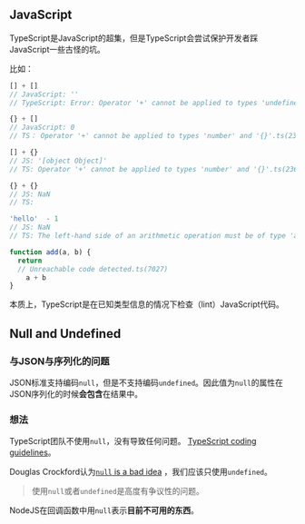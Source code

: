 ## JavaScript

TypeScript是JavaScript的超集，但是TypeScript会尝试保护开发者踩JavaScript一些古怪的坑。



比如：

```typescript
[] + []
// JavaScript: ''
// TypeScript: Error: Operator '+' cannot be applied to types 'undefined[]' and 'undefined[]'.

{} + []
// JavaScript: 0
// TS： Operator '+' cannot be applied to types 'number' and '{}'.ts(2365)

[] + {}
// JS: '[object Object]'
// TS: Operator '+' cannot be applied to types 'number' and '{}'.ts(2365)

{} + {}
// JS: NaN
// TS:

'hello'  - 1
// JS: NaN
// TS: The left-hand side of an arithmetic operation must be of type 'any', 'number', 'bigint' or an enum type.

function add(a, b) {
  return
  // Unreachable code detected.ts(7027)
  	a + b
}
```



本质上，TypeScript是在已知类型信息的情况下检查（lint）JavaScript代码。



## Null and Undefined

### 与JSON与序列化的问题

JSON标准支持编码`null`，但是不支持编码`undefined`。因此值为`null`的属性在JSON序列化的时候**会包含**在结果中。



### 想法

TypeScript团队不使用`null`，没有导致任何问题。 [TypeScript coding guidelines](https://github.com/Microsoft/TypeScript/wiki/Coding-guidelines#null-and-undefined)。

Douglas Crockford认为[`null` is a bad idea](https://www.youtube.com/watch?v=PSGEjv3Tqo0&feature=youtu.be&t=9m21s) ，我们应该只使用`undefined`。

> 使用`null`或者`undefined`是高度有争议性的问题。

NodeJS在回调函数中用`null`表示**目前不可用的东西**。



